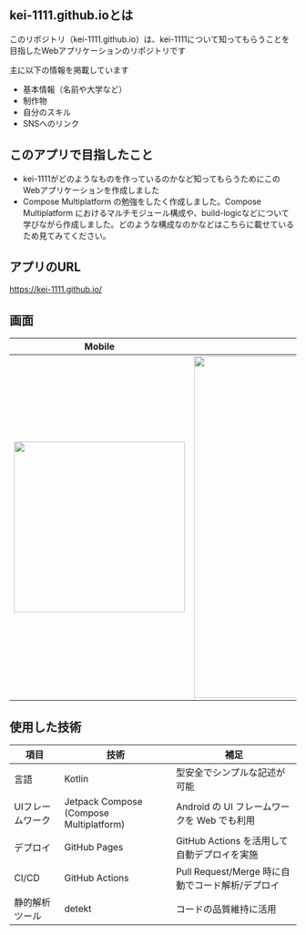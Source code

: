 ## kei-1111.github.ioとは
このリポジトリ（kei-1111.github.io）は、kei-1111について知ってもらうことを目指したWebアプリケーションのリポジトリです

主に以下の情報を掲載しています
- 基本情報（名前や大学など）
- 制作物
- 自分のスキル
- SNSへのリンク

## このアプリで目指したこと
- kei-1111がどのようなものを作っているのかなど知ってもらうためにこのWebアプリケーションを作成しました
- Compose Multiplatform の勉強をしたく作成しました。Compose Multiplatform におけるマルチモジュール構成や、build-logicなどについて学びながら作成しました。どのような構成なのかなどはこちらに載せているため見てみてください。

## アプリのURL
https://kei-1111.github.io/

## 画面
| Mobile | Desktop |
|-------|-------|
| <img src="https://github.com/user-attachments/assets/6332e6a3-75e2-48de-bec9-c289a4aceb32" width="300" /> | <img src="https://github.com/user-attachments/assets/b76db3cd-a1af-4481-a54c-645f1452ae6a" width="600" /> |

## 使用した技術

| 項目     | 技術　    | 補足     |
|-------------|-------------|-------------|
| 言語    | Kotlin   | 型安全でシンプルな記述が可能    |
| UIフレームワーク    | Jetpack Compose (Compose Multiplatform)    | Android の UI フレームワークを Web でも利用    |
| デプロイ    | GitHub Pages   | GitHub Actions を活用して自動デプロイを実施     |
| CI/CD    | GitHub Actions    | Pull Request/Merge 時に自動でコード解析/デプロイ    |
| 静的解析ツール    | detekt   | コードの品質維持に活用    |

